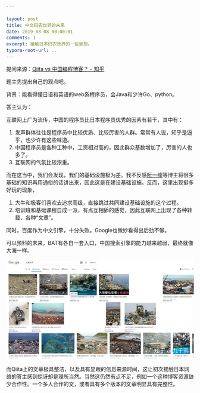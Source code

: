 ```yaml
---

layout: post
title: 中文码农世界的未来
date: 2019-08-08 00:00:01
comments: 1
excerpt: 接触日本码农世界的一些感想。
typora-root-url: ..
---
```


提问来源：[Qiita vs 中国编程博客？ - 知乎](https://www.zhihu.com/question/339052698)

题主先提出自己的观点吧。

背景：能看得懂日语和英语的web系程序员，会Java和少许Go、python。

答主认为：

互联网上广为流传，中国的程序员比日本程序员优秀的因素有若干，其中有：

1. 发声群体往往是程序员中比较优质、比较厉害的人群。常常有人说，知乎是逼乎，也少许有这些味道。
2. 中国程序员是各种工种中，工资相对高的，因此群众基数增加了，厉害的人也多了。
3. 互联网的气氛比较浓重。

而在这当中，我们会发现，我们的基础设施极为差。我不反感[阮一峰](https://link.zhihu.com/?target=http%3A//www.ruanyifeng.com/)等博主将很多基础的知识再用通俗的话讲出来，因此这是在建设基础设施。反而，这里出现挺多好玩的现象，

1. 大牛和极客们喜欢去追求高级，直接跳过共同建设基础设施的这个过程。
2. 培训班和基础课程自成一派，有点互相舔的感觉，因此互联网上出现了各种转载、各种“文章”。

同时，百度作为中文引擎，十分失败。Google也微妙看得出后劲不够。

<p/>

可以预料的未来，BAT有各自一套入口，中国搜索引擎的能力越来越弱，最终就像大海一样。

![img](/../assets/blog_res/v2-52819cf0fc147828691943abb0b20b8e_hd.jpg)



而Qiita上的文章极具整洁，以及具有显眼的信息来源时间，这让初次接触日本网络的答主感到惊讶却是理所当然。当然这仍然有点不足，例如一个这种博客资源缺少合作性。一个多人合作的文，或者具有多个版本的文章明显具有完整性。